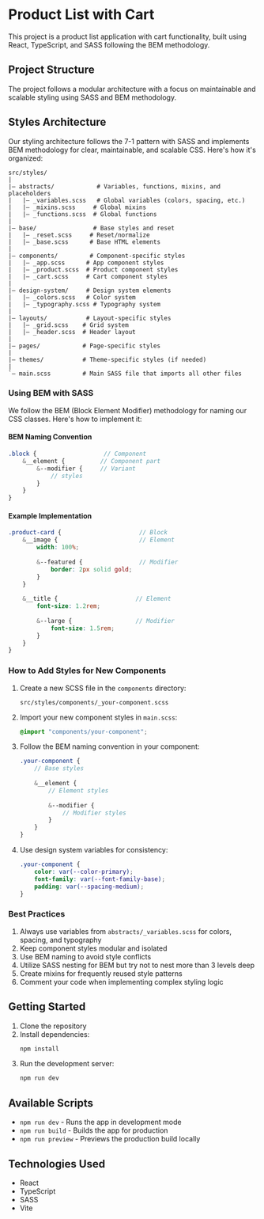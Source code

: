 # Product List with Cart

This project is a product list application with cart functionality, built using React, TypeScript, and SASS following the BEM methodology.

## Project Structure

The project follows a modular architecture with a focus on maintainable and scalable styling using SASS and BEM methodology.

## Styles Architecture

Our styling architecture follows the 7-1 pattern with SASS and implements BEM methodology for clear, maintainable, and scalable CSS. Here's how it's organized:

```
src/styles/
|
|– abstracts/            # Variables, functions, mixins, and placeholders
|   |– _variables.scss   # Global variables (colors, spacing, etc.)
|   |– _mixins.scss     # Global mixins
|   |– _functions.scss  # Global functions
|
|– base/                # Base styles and reset
|   |– _reset.scss     # Reset/normalize
|   |– _base.scss      # Base HTML elements
|
|– components/         # Component-specific styles
|   |– _app.scss      # App component styles
|   |– _product.scss  # Product component styles
|   |– _cart.scss     # Cart component styles
|
|– design-system/     # Design system elements
|   |– _colors.scss   # Color system
|   |– _typography.scss # Typography system
|
|– layouts/           # Layout-specific styles
|   |– _grid.scss    # Grid system
|   |– _header.scss  # Header layout
|
|– pages/            # Page-specific styles
|
|– themes/           # Theme-specific styles (if needed)
|
`– main.scss         # Main SASS file that imports all other files
```

### Using BEM with SASS

We follow the BEM (Block Element Modifier) methodology for naming our CSS classes. Here's how to implement it:

#### BEM Naming Convention

```scss
.block {                   // Component
    &__element {          // Component part
        &--modifier {     // Variant
            // styles
        }
    }
}
```

#### Example Implementation

```scss
.product-card {                      // Block
    &__image {                       // Element
        width: 100%;
        
        &--featured {                // Modifier
            border: 2px solid gold;
        }
    }
    
    &__title {                      // Element
        font-size: 1.2rem;
        
        &--large {                  // Modifier
            font-size: 1.5rem;
        }
    }
}
```

### How to Add Styles for New Components

1. Create a new SCSS file in the `components` directory:
   ```
   src/styles/components/_your-component.scss
   ```

2. Import your new component styles in `main.scss`:
   ```scss
   @import "components/your-component";
   ```

3. Follow the BEM naming convention in your component:
   ```scss
   .your-component {
       // Base styles
       
       &__element {
           // Element styles
           
           &--modifier {
               // Modifier styles
           }
       }
   }
   ```

4. Use design system variables for consistency:
   ```scss
   .your-component {
       color: var(--color-primary);
       font-family: var(--font-family-base);
       padding: var(--spacing-medium);
   }
   ```

### Best Practices

1. Always use variables from `abstracts/_variables.scss` for colors, spacing, and typography
2. Keep component styles modular and isolated
3. Use BEM naming to avoid style conflicts
4. Utilize SASS nesting for BEM but try not to nest more than 3 levels deep
5. Create mixins for frequently reused style patterns
6. Comment your code when implementing complex styling logic

## Getting Started

1. Clone the repository
2. Install dependencies:
   ```bash
   npm install
   ```
3. Run the development server:
   ```bash
   npm run dev
   ```

## Available Scripts

- `npm run dev` - Runs the app in development mode
- `npm run build` - Builds the app for production
- `npm run preview` - Previews the production build locally

## Technologies Used

- React
- TypeScript
- SASS
- Vite
